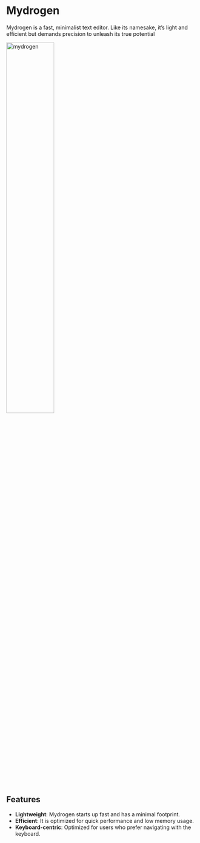 # Mydrogen
Mydrogen is a fast, minimalist text editor. Like its namesake, it’s light and efficient but demands precision to unleash its true potential

<img src="https://github.com/user-attachments/assets/440f7474-93ec-42ee-8993-f55635c46250" alt="mydrogen" width="50%" height="50%">

## Features

- **Lightweight**: Mydrogen starts up fast and has a minimal footprint.
- **Efficient**: It is optimized for quick performance and low memory usage.
- **Keyboard-centric**: Optimized for users who prefer navigating with the keyboard.
